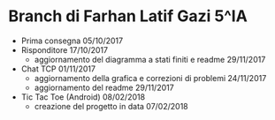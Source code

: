 # Branch di Farhan Latif Gazi 5^IA

* Prima consegna 05/10/2017
* Risponditore 17/10/2017 
	* aggiornamento del diagramma a stati finiti e readme 29/11/2017
* Chat TCP 01/11/2017
	* aggiornamento della grafica e correzioni di problemi 24/11/2017
	* aggiornamento del readme 29/11/2017
* Tic Tac Toe (Android) 08/02/2018
	* creazione del progetto in data 07/02/2018

